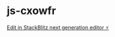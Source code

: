 # js-cxowfr

[Edit in StackBlitz next generation editor ⚡️](https://stackblitz.com/~/github.com/luiscorrea8/js-cxowfr)